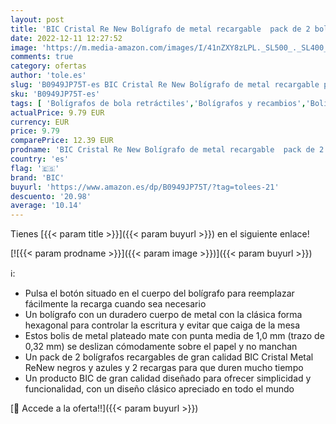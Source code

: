 ```yaml
---
layout: post
title: 'BIC Cristal Re New Bolígrafo de metal recargable  pack de 2 bolígrafos + 4 recargas  tinta azul y negro'
date: 2022-12-11 12:27:52
image: 'https://m.media-amazon.com/images/I/41nZXY8zLPL._SL500_._SL400_.jpg'
comments: true
category: ofertas
author: 'tole.es'
slug: 'B0949JP75T-es BIC Cristal Re New Bolígrafo de metal recargable pack de 2...'
sku: 'B0949JP75T-es'
tags: [ 'Bolígrafos de bola retráctiles','Bolígrafos y recambios','Bolígrafos, lápices y útiles de escritura','Oficina y papelería','bic','bolígrafo','bolígrafos','cristal','🇪🇸', ]
actualPrice: 9.79 EUR
currency: EUR
price: 9.79
comparePrice: 12.39 EUR
prodname: 'BIC Cristal Re New Bolígrafo de metal recargable  pack de 2 bolígrafos + 4 recargas  tinta azul y negro'
country: 'es'
flag: '🇪🇸'
brand: 'BIC'
buyurl: 'https://www.amazon.es/dp/B0949JP75T/?tag=tolees-21'
descuento: '20.98'
average: '10.14'
---
```


Tienes [{{< param title >}}]({{< param buyurl >}}) en el siguiente enlace!

[![{{< param prodname >}}]({{< param image >}})]({{< param buyurl >}})

ℹ️:

- Pulsa el botón situado en el cuerpo del bolígrafo para reemplazar fácilmente la recarga cuando sea necesario
- Un bolígrafo con un duradero cuerpo de metal con la clásica forma hexagonal para controlar la escritura y evitar que caiga de la mesa
- Estos bolis de metal plateado mate con punta media de 1,0 mm (trazo de 0,32 mm) se deslizan cómodamente sobre el papel y no manchan
- Un pack de 2 bolígrafos recargables de gran calidad BIC Cristal Metal ReNew negros y azules y 2 recargas para que duren mucho tiempo
- Un producto BIC de gran calidad diseñado para ofrecer simplicidad y funcionalidad, con un diseño clásico apreciado en todo el mundo

[🛒 Accede a la oferta!!]({{< param buyurl >}})
